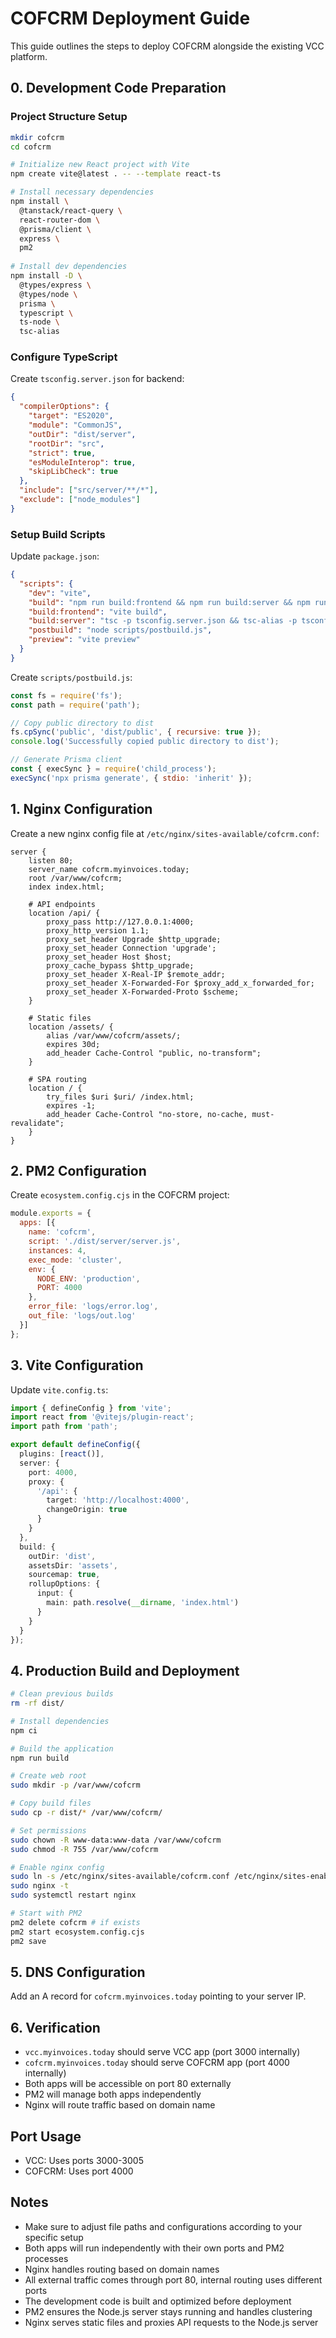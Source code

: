 # COFCRM Deployment Guide

This guide outlines the steps to deploy COFCRM alongside the existing VCC platform.

## 0. Development Code Preparation

### Project Structure Setup
```bash
mkdir cofcrm
cd cofcrm

# Initialize new React project with Vite
npm create vite@latest . -- --template react-ts

# Install necessary dependencies
npm install \
  @tanstack/react-query \
  react-router-dom \
  @prisma/client \
  express \
  pm2
  
# Install dev dependencies
npm install -D \
  @types/express \
  @types/node \
  prisma \
  typescript \
  ts-node \
  tsc-alias
```

### Configure TypeScript
Create `tsconfig.server.json` for backend:
```json
{
  "compilerOptions": {
    "target": "ES2020",
    "module": "CommonJS",
    "outDir": "dist/server",
    "rootDir": "src",
    "strict": true,
    "esModuleInterop": true,
    "skipLibCheck": true
  },
  "include": ["src/server/**/*"],
  "exclude": ["node_modules"]
}
```

### Setup Build Scripts
Update `package.json`:
```json
{
  "scripts": {
    "dev": "vite",
    "build": "npm run build:frontend && npm run build:server && npm run postbuild",
    "build:frontend": "vite build",
    "build:server": "tsc -p tsconfig.server.json && tsc-alias -p tsconfig.server.json",
    "postbuild": "node scripts/postbuild.js",
    "preview": "vite preview"
  }
}
```

Create `scripts/postbuild.js`:
```javascript
const fs = require('fs');
const path = require('path');

// Copy public directory to dist
fs.cpSync('public', 'dist/public', { recursive: true });
console.log('Successfully copied public directory to dist');

// Generate Prisma client
const { execSync } = require('child_process');
execSync('npx prisma generate', { stdio: 'inherit' });
```

## 1. Nginx Configuration

Create a new nginx config file at `/etc/nginx/sites-available/cofcrm.conf`:

```nginx
server {
    listen 80;
    server_name cofcrm.myinvoices.today;
    root /var/www/cofcrm;
    index index.html;

    # API endpoints
    location /api/ {
        proxy_pass http://127.0.0.1:4000;
        proxy_http_version 1.1;
        proxy_set_header Upgrade $http_upgrade;
        proxy_set_header Connection 'upgrade';
        proxy_set_header Host $host;
        proxy_cache_bypass $http_upgrade;
        proxy_set_header X-Real-IP $remote_addr;
        proxy_set_header X-Forwarded-For $proxy_add_x_forwarded_for;
        proxy_set_header X-Forwarded-Proto $scheme;
    }

    # Static files
    location /assets/ {
        alias /var/www/cofcrm/assets/;
        expires 30d;
        add_header Cache-Control "public, no-transform";
    }

    # SPA routing
    location / {
        try_files $uri $uri/ /index.html;
        expires -1;
        add_header Cache-Control "no-store, no-cache, must-revalidate";
    }
}
```

## 2. PM2 Configuration

Create `ecosystem.config.cjs` in the COFCRM project:

```javascript
module.exports = {
  apps: [{
    name: 'cofcrm',
    script: './dist/server/server.js',
    instances: 4,
    exec_mode: 'cluster',
    env: {
      NODE_ENV: 'production',
      PORT: 4000
    },
    error_file: 'logs/error.log',
    out_file: 'logs/out.log'
  }]
};
```

## 3. Vite Configuration

Update `vite.config.ts`:

```typescript
import { defineConfig } from 'vite';
import react from '@vitejs/plugin-react';
import path from 'path';

export default defineConfig({
  plugins: [react()],
  server: {
    port: 4000,
    proxy: {
      '/api': {
        target: 'http://localhost:4000',
        changeOrigin: true
      }
    }
  },
  build: {
    outDir: 'dist',
    assetsDir: 'assets',
    sourcemap: true,
    rollupOptions: {
      input: {
        main: path.resolve(__dirname, 'index.html')
      }
    }
  }
});
```

## 4. Production Build and Deployment

```bash
# Clean previous builds
rm -rf dist/

# Install dependencies
npm ci

# Build the application
npm run build

# Create web root
sudo mkdir -p /var/www/cofcrm

# Copy build files
sudo cp -r dist/* /var/www/cofcrm/

# Set permissions
sudo chown -R www-data:www-data /var/www/cofcrm
sudo chmod -R 755 /var/www/cofcrm

# Enable nginx config
sudo ln -s /etc/nginx/sites-available/cofcrm.conf /etc/nginx/sites-enabled/
sudo nginx -t
sudo systemctl restart nginx

# Start with PM2
pm2 delete cofcrm # if exists
pm2 start ecosystem.config.cjs
pm2 save
```

## 5. DNS Configuration

Add an A record for `cofcrm.myinvoices.today` pointing to your server IP.

## 6. Verification

- `vcc.myinvoices.today` should serve VCC app (port 3000 internally)
- `cofcrm.myinvoices.today` should serve COFCRM app (port 4000 internally)
- Both apps will be accessible on port 80 externally
- PM2 will manage both apps independently
- Nginx will route traffic based on domain name

## Port Usage

- VCC: Uses ports 3000-3005
- COFCRM: Uses port 4000

## Notes

- Make sure to adjust file paths and configurations according to your specific setup
- Both apps will run independently with their own ports and PM2 processes
- Nginx handles routing based on domain names
- All external traffic comes through port 80, internal routing uses different ports
- The development code is built and optimized before deployment
- PM2 ensures the Node.js server stays running and handles clustering
- Nginx serves static files and proxies API requests to the Node.js server
